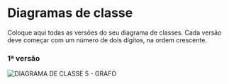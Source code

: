 # Diagramas de classe
Coloque aqui todas as versões do seu diagrama de classes. Cada versão deve começar com um número de dois dígitos, na ordem crescente.

### 1ª versão

![DIAGRAMA DE CLASSE 5 -  GRAFO](https://github.com/PUCAulas/SolucoesEmGrafos/assets/104326131/ca28be6f-abad-49e9-a912-347fffcb059d)

